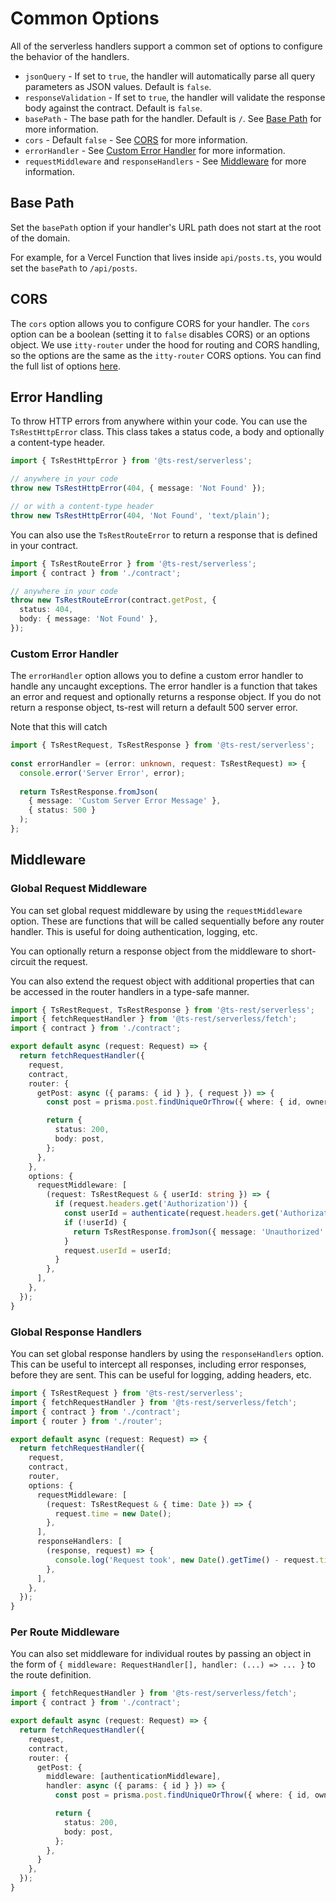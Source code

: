 # Common Options

All of the serverless handlers support a common set of options to configure the behavior of the handlers.

- `jsonQuery` - If set to `true`, the handler will automatically parse all query parameters as JSON values. Default is `false`.
- `responseValidation`  - If set to `true`, the handler will validate the response body against the contract. Default is `false`.
- `basePath` - The base path for the handler. Default is `/`. See [Base Path](#base-path) for more information.
- `cors` - Default `false` - See [CORS](#cors) for more information.
- `errorHandler` - See [Custom Error Handler](#custom-error-handler) for more information.
- `requestMiddleware` and `responseHandlers` - See [Middleware](#middleware) for more information.

## Base Path

Set the `basePath` option if your handler's URL path does not start at the root of the domain.

For example, for a Vercel Function that lives inside `api/posts.ts`, you would set the `basePath` to `/api/posts`.

## CORS

The `cors` option allows you to configure CORS for your handler. The `cors` option can be a boolean (setting it to `false` disables CORS) or an options object.
We use `itty-router` under the hood for routing and CORS handling, so the options are the same as the `itty-router` CORS options. You can find the full list of options [here](https://itty.dev/itty-router/cors#corsoptions).

## Error Handling

To throw HTTP errors from anywhere within your code. You can use the `TsRestHttpError` class. This class takes a status code, a body and optionally a content-type header.

```typescript
import { TsRestHttpError } from '@ts-rest/serverless';

// anywhere in your code
throw new TsRestHttpError(404, { message: 'Not Found' });

// or with a content-type header
throw new TsRestHttpError(404, 'Not Found', 'text/plain');
```

You can also use the `TsRestRouteError` to return a response that is defined in your contract.

```typescript
import { TsRestRouteError } from '@ts-rest/serverless';
import { contract } from './contract';

// anywhere in your code
throw new TsRestRouteError(contract.getPost, {
  status: 404,
  body: { message: 'Not Found' },
});
```

### Custom Error Handler

The `errorHandler` option allows you to define a custom error handler to handle any uncaught exceptions. The error handler is a function that takes an error and request and optionally returns a response object.
If you do not return a response object, ts-rest will return a default 500 server error.

Note that this will catch

```typescript
import { TsRestRequest, TsRestResponse } from '@ts-rest/serverless';
 
const errorHandler = (error: unknown, request: TsRestRequest) => {
  console.error('Server Error', error);
  
  return TsRestResponse.fromJson(
    { message: 'Custom Server Error Message' },
    { status: 500 }
  );
};
```

## Middleware

### Global Request Middleware

You can set global request middleware by using the `requestMiddleware` option.
These are functions that will be called sequentially before any router handler. This is useful for doing authentication, logging, etc.

You can optionally return a response object from the middleware to short-circuit the request.

You can also extend the request object with additional properties that can be accessed in the router handlers in a type-safe manner.

```typescript
import { TsRestRequest, TsRestResponse } from '@ts-rest/serverless';
import { fetchRequestHandler } from '@ts-rest/serverless/fetch';
import { contract } from './contract';

export default async (request: Request) => {
  return fetchRequestHandler({
    request,
    contract,
    router: {
      getPost: async ({ params: { id } }, { request }) => {
        const post = prisma.post.findUniqueOrThrow({ where: { id, ownerId: request.userId } });

        return {
          status: 200,
          body: post,
        };
      },
    },
    options: {
      requestMiddleware: [
        (request: TsRestRequest & { userId: string }) => {
          if (request.headers.get('Authorization')) {
            const userId = authenticate(request.headers.get('Authorization'));
            if (!userId) {
              return TsRestResponse.fromJson({ message: 'Unauthorized' }, { status: 401 });
            }
            request.userId = userId;
          }
        },
      ],
    },
  });
}
```

### Global Response Handlers

You can set global response handlers by using the `responseHandlers` option. This can be useful to intercept all responses, including error responses, before they are sent.
This can be useful for logging, adding headers, etc.

```typescript
import { TsRestRequest } from '@ts-rest/serverless';
import { fetchRequestHandler } from '@ts-rest/serverless/fetch';
import { contract } from './contract';
import { router } from './router';

export default async (request: Request) => {
  return fetchRequestHandler({
    request,
    contract,
    router,
    options: {
      requestMiddleware: [
        (request: TsRestRequest & { time: Date }) => {
          request.time = new Date();
        },
      ],
      responseHandlers: [
        (response, request) => {
          console.log('Request took', new Date().getTime() - request.time.getTime(), 'ms');
        },
      ],
    },
  });
}
```
### Per Route Middleware

You can also set middleware for individual routes by passing an object in the form of `{ middleware: RequestHandler[], handler: (...) => ... }` to the route definition.

```typescript
import { fetchRequestHandler } from '@ts-rest/serverless/fetch';
import { contract } from './contract';

export default async (request: Request) => {
  return fetchRequestHandler({
    request,
    contract,
    router: {
      getPost: {
        middleware: [authenticationMiddleware],
        handler: async ({ params: { id } }) => {
          const post = prisma.post.findUniqueOrThrow({ where: { id, ownerId: request.userId } });

          return {
            status: 200,
            body: post,
          };
        },
      }
    },
  });
}
```
